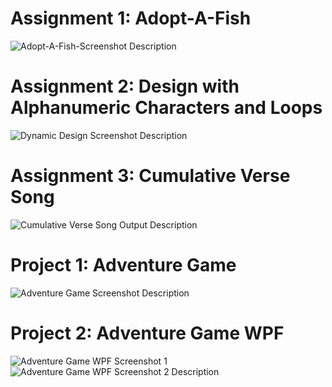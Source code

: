 # Assignment 1: Adopt-A-Fish
![Adopt-A-Fish-Screenshot](https://github.com/user-attachments/assets/2e7bdd94-dd5f-48a8-91e5-9ba9faa4e001)
Description

# Assignment 2: Design with Alphanumeric Characters and Loops
![Dynamic Design Screenshot](https://github.com/user-attachments/assets/15312821-d303-46dd-b5a0-0b7f402fc226)
Description

# Assignment 3: Cumulative Verse Song
![Cumulative Verse Song Output](https://github.com/user-attachments/assets/443e8ea0-3f32-48c3-82e3-1a28c7895c03)
Description

# Project 1: Adventure Game
![Adventure Game Screenshot](https://github.com/user-attachments/assets/3c0ac666-fad9-45ba-b4f9-f6ea6ef05863)
Description

# Project 2: Adventure Game WPF
![Adventure Game WPF Screenshot 1](https://github.com/user-attachments/assets/5e5b1074-b025-42b0-b1ff-2e643dab469e)
![Adventure Game WPF Screenshot 2](https://github.com/user-attachments/assets/6088eed7-603c-4659-8f49-75a022b3249f)
Description
